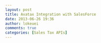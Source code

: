 ```yaml
---
layout: post
title: Avatax Integration with SalesForce
date: 2013-06-26 19:36
author: lokeuei
comments: true
categories: [Sales Tax APIs]
---
```


